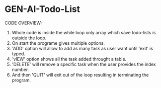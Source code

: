 # GEN-AI-Todo-List

CODE OVERVIEW:

1)  Whole code is inside the while loop only array which save todo-lists is outside the loop.
2) On start the programe gives multiple options.
3) 'ADD' option will allow to add as many task as user want until 'exit' is typed. 
4) 'vIEW' option shows all the task added throught a table.
5) 'DELETE' will remove a specific task when the user provides the index number.
6) And then 'QUIT' will exit out of the loop resulting in terminating the program.